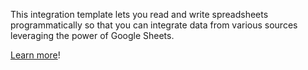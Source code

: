 This integration template lets you read and write spreadsheets programmatically so that you can integrate data from various sources leveraging the power of Google Sheets.

[Learn more](https://developer.fusebit.io/docs/google-sheets)!

